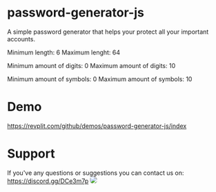 # password-generator-js
A simple password generator that helps your protect all your important accounts.

Minimum length: 6
Maximum lenght: 64

Minimum amount of digits: 0
Maximum amount of digits: 10

Minimum amount of symbols: 0
Maximum amount of symbols: 10
 
# Demo

https://revplit.com/github/demos/password-generator-js/index

# Support

If you've any questions or suggestions you can contact us on: https://discord.gg/DCe3m7p
<a target="_blank" href="https://discord.gg/wzj5TCW"> <img class="discord" style="border-radius: 5px;" src="https://discordapp.com/api/guilds/383650009788448769/widget.png?style=banner2" ></a>
